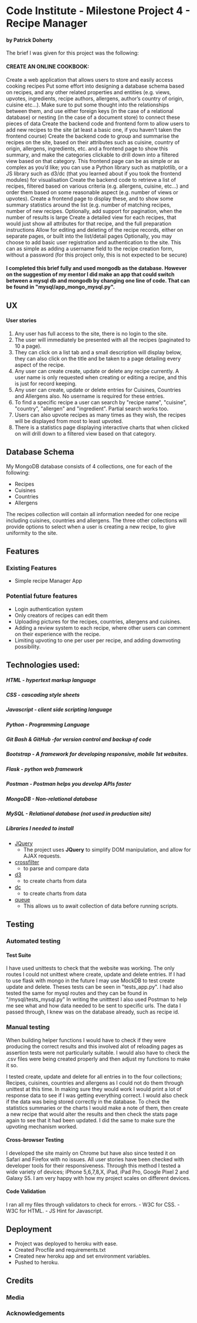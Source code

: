 # Code Institute - Milestone Project 4 - Recipe Manager
#### by Patrick Doherty

The brief I was given for this project was the following:

#### CREATE AN ONLINE COOKBOOK:

Create a web application that allows users to store and easily access cooking recipes
Put some effort into designing a database schema based on recipes, and any other related properties and entities (e.g. views, upvotes, ingredients, recipe authors, allergens, author’s country of origin, cuisine etc…). Make sure to put some thought into the relationships between them, and use either foreign keys (in the case of a relational database) or nesting (in the case of a document store) to connect these pieces of data
Create the backend code and frontend form to allow users to add new recipes to the site (at least a basic one, if you haven’t taken the frontend course)
Create the backend code to group and summarise the recipes on the site, based on their attributes such as cuisine, country of origin, allergens, ingredients, etc. and a frontend page to show this summary, and make the categories clickable to drill down into a filtered view based on that category. This frontend page can be as simple or as complex as you’d like; you can use a Python library such as matplotlib, or a JS library such as d3/dc (that you learned about if you took the frontend modules) for visualisation
Create the backend code to retrieve a list of recipes, filtered based on various criteria (e.g. allergens, cuisine, etc…) and order them based on some reasonable aspect (e.g. number of views or upvotes). Create a frontend page to display these, and to show some summary statistics around the list (e.g. number of matching recipes, number of new recipes. Optionally, add support for pagination, when the number of results is large
Create a detailed view for each recipes, that would just show all attributes for that recipe, and the full preparation instructions
Allow for editing and deleting of the recipe records, either on separate pages, or built into the list/detail pages
Optionally, you may choose to add basic user registration and authentication to the site. This can as simple as adding a username field to the recipe creation form, without a password (for this project only, this is not expected to be secure)

#### I completed this brief fully and used mongodb as the database. However on the suggestion of my mentor I did make an app that could switch between a mysql db and mongodb by changing one line of code. That can be found in "mysql/app_mongo_mysql.py".

## UX
#### User stories

1. Any user has full access to the site, there is no login to the site.
2. The user will immediately be presented with all the recipes (paginated to 10 a page).
3. They can click on a list tab and a small description will display below, they can also click on the title and be taken to a page detailing every aspect of the recipe. 
4. Any user can create create, update or delete any recipe currently. A user name is only requested when creating or editing a recipe, and this is just for record keeping. 
5. Any user can create, update or delete entries for Cuisines, Countries and Allergens also. No username is required for these entries.
6. To find a specific recipe a user can search by "recipe name", "cuisine", "country", "allergen" and "ingredient". Partial search works too. 
7. Users can also upvote recipes as many times as they wish, the recipes will be displayed from most to least upvoted. 
7. There is a statistics page displaying interactive charts that when clicked on will drill down to a filtered view based on that category. 
 

## Database Schema

My MongoDB database consists of 4 collections, one for each of the following:
- Recipes
- Cuisines
- Countries
- Allergens

The recipes collection will contain all information needed for one recipe including cuisines, countries and allergens.
The three other collections will provide options to select when a user is creating a new recipe, to give uniformity to the site. 

## Features

### Existing Features
- Simple recipe Manager App

### Potential future features
- Login authentication system
- Only creators of recipes can edit them
- Uploading pictures for the recipes, countries, allergens and cuisines.
- Adding a review system to each recipe, where other users can comment on their experience with the recipe.
- Limiting upvoting to one per user per recipe, and adding downvoting possibility. 


## Technologies used:
##### HTML - hypertext markup language
##### CSS - cascading style sheets 
##### Javascript - client side scripting language
##### Python - Programming Language
##### Git Bash & GitHub -for version control and backup of code
##### Bootstrap - A framework for developing responsive, mobile 1st websites.
##### Flask - python web framework
##### Postman - Postman helps you develop APIs faster
##### MongoDB - Non-relational database
##### MySQL - Relational database (not used in production site)

##### Libraries I needed to install
- [JQuery](https://jquery.com)
    - The project uses **JQuery** to simplify DOM manipulation, and allow for AJAX requests.
- [crossfilter](https://github.com/crossfilter/crossfilter)
    - to parse and compare data
- [d3](https://d3js.org/)
    - to create charts from data
- [dc](https://dc-js.github.io/dc.js/)
    - to create charts from data
- [queue](https://github.com/d3/d3-queue)
    - This allows us to await collection of data before running scripts.


## Testing
 
### Automated testing


#### Test Suite
I have used unittests to check that the website was working. The only routes I could not unittest where create, update and delete entries. If I had to use flask with
mongo in the future I may use MockDB to test create update and delete. Theses tests can be seen in "tests_app.py". I had also tested the same for mysql routes and
they can be found in "/mysql/tests_mysql.py" In writing the unitttest I also used Postman to help me see what and how data needed to be sent to specific urls. The data I 
passed through, I knew was on the database already, such as recipe id. 

### Manual testing

When building helper functions I would have to check if they were producing the correct results and this involved alot of reloading pages as assertion tests were not 
particularly suitable. I would also have to check the .csv files were being created properly and then adjust my functions to make it so. 

I tested create, update and delete for all entries in to the four collections; Recipes, cuisines, countries and allergens as I could not do them through unittest 
at this time. In making sure they would work I would print a lot of response data to see if I was getting everything correct. I would also check if the data was being
stored correctly in the database. To check the statistics summaries or the charts I would make a note of them, then create a new recipe that would alter the results 
and then check the stats page again to see that it had been updated. I did the same to make sure the upvoting mechanism worked. 


#### Cross-browser Testing
I developed the site mainly on Chrome but have also since tested it on Safari and Firefox with no issues.
All user stories have been checked with developer tools for their responsiveness. 
Through this method I tested a wide variety of devices; iPhone 5,6,7,8,X, 
iPad, iPad Pro, Google Pixel 2 and Galaxy S5. I am very happy with how my project scales on different devices.

#### Code Validation
I ran all my files through validators to check for errors.
    - W3C for CSS.
    - W3C for HTML.
    - JS Hint for Javascript.

## Deployment
- Project was deployed to heroku with ease.
- Created Procfile and requirements.txt
- Created new heroku app and set environment variables.
- Pushed to heroku. 

## Credits

### Media



### Acknowledgements
